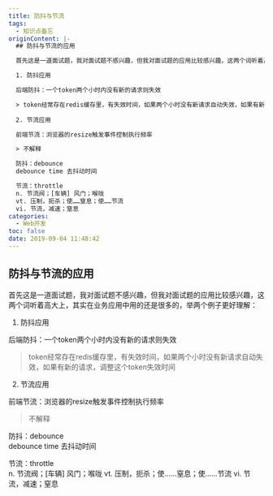 ```yaml
---
title: 防抖与节流
tags:
  - 知识点备忘
originContent: |-
  ## 防抖与节流的应用

  首先这是一道面试题，我对面试题不感兴趣，但我对面试题的应用比较感兴趣，这两个词听着高大上，其实在业务应用中用的还是很多的，举两个例子更好理解：

  1. 防抖应用

  后端防抖：一个token两个小时内没有新的请求则失效

  > token经常存在redis缓存里，有失效时间，如果两个小时没有新请求自动失效，如果有新的请求，调整这个token失效时间
     
  2. 节流应用

  前端节流：浏览器的resize触发事件控制执行频率

  > 不解释

  防抖：debounce  
  debounce time 去抖动时间

  节流：throttle  
  n. 节流阀；[车辆] 风门；喉咙
  vt. 压制，扼杀；使……窒息；使……节流
  vi. 节流，减速；窒息
categories:
  - Web开发
toc: false
date: 2019-09-04 11:48:42
---
```


## 防抖与节流的应用

首先这是一道面试题，我对面试题不感兴趣，但我对面试题的应用比较感兴趣，这两个词听着高大上，其实在业务应用中用的还是很多的，举两个例子更好理解：

1. 防抖应用 

后端防抖：一个token两个小时内没有新的请求则失效

> token经常存在redis缓存里，有失效时间，如果两个小时没有新请求自动失效，如果有新的请求，调整这个token失效时间
   
2. 节流应用

前端节流：浏览器的resize触发事件控制执行频率

> 不解释

防抖：debounce  
debounce time 去抖动时间

节流：throttle  
n. 节流阀；[车辆] 风门；喉咙
vt. 压制，扼杀；使……窒息；使……节流
vi. 节流，减速；窒息